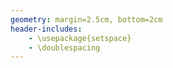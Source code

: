 ```yaml
---
geometry: margin=2.5cm, bottom=2cm
header-includes:
    - \usepackage{setspace}
    - \doublespacing
---
```

